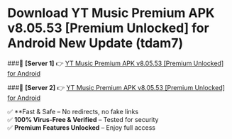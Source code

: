 # Download YT Music Premium APK v8.05.53 [Premium Unlocked] for Android New Update (tdam7)  



###🔹 **[Server 1]** 👉 [YT Music Premium APK v8.05.53 [Premium Unlocked] for Android](https://apkcomod.com?title=YT_Music_Premium_APK_v8.05.53_[Premium_Unlocked]_for_Android) 

###🔹 **[Server 2]** 👉 [YT Music Premium APK v8.05.53 [Premium Unlocked] for Android](https://apkcomod.com?title=YT_Music_Premium_APK_v8.05.53_[Premium_Unlocked]_for_Android)  

✅ **Fast & Safe – No redirects, no fake links  
✅ **100% Virus-Free & Verified** – Tested for security  
✅ **Premium Features Unlocked** – Enjoy full access  


